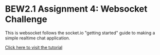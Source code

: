 # BEW2.1 Assignment 4: Websocket Challenge

This is websocket follows the socket.io "getting started" guide to making a simple realtime chat application.

[Click here to visit the tutorial](http://socket.io/get-started/chat/)
